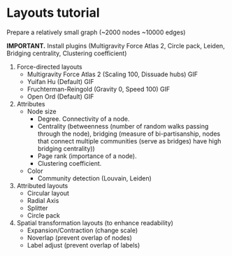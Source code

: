 # Layouts tutorial

Prepare a relatively small graph (~2000 nodes ~10000 edges)

**IMPORTANT.** Install plugins (Multigravity Force Atlas 2, Circle pack, Leiden, Bridging centrality, Clustering coefficient)

1. Force-directed layouts
    * Multigravity Force Atlas 2 (Scaling 100, Dissuade hubs)
    GIF
    * Yuifan Hu (Default)
    GIF
    * Fruchterman-Reingold (Gravity 0, Speed 100)
    GIF
    * Open Ord (Default)
    GIF
2. Attributes
    * Node size
    	* Degree. Connectivity of a node.
    	* Centrality (betweenness (number of random walks passing through the node), bridging (measure of bi-partisanship, nodes that connect multiple communities (serve as bridges) have high bridging centrality))
    	* Page rank (importance of a node).
    	* Clustering coefficient.
    * Color
    	* Community detection (Louvain, Leiden)
3. Attributed layouts
    * Circular layout
    * Radial Axis
	* Splitter
	* Circle pack
4. Spatial transformation layouts (to enhance readability)
	* Expansion/Contraction (change scale)
	* Noverlap (prevent overlap of nodes)
	* Label adjust (prevent overlap of labels)
